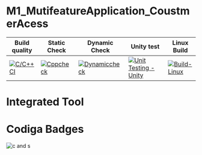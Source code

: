 # M1_MutifeatureApplication_CoustmerAcess


| Build quality | Static Check | Dynamic Check | Unity test | Linux Build |
| ------------- | ------------ | ------------- | ---------- | ----------- |
| [![C/C++ CI](https://github.com/Harshitha199928/M1_MutifeatureApplication_App/actions/workflows/c-cpp.yml/badge.svg)](https://github.com/Harshitha199928/M1_MutifeatureApplication_App/actions/workflows/c-cpp.yml) | [![Cppcheck](https://github.com/Harshitha199928/M1_MutifeatureApplication_App/actions/workflows/Static-check.yml/badge.svg)](https://github.com/Harshitha199928/M1_MutifeatureApplication_App/actions/workflows/Static-check.yml) | [![Dynamiccheck](https://github.com/Harshitha199928/M1_MutifeatureApplication_App/actions/workflows/Dynamic-check.yml/badge.svg)](https://github.com/Harshitha199928/M1_MutifeatureApplication_App/actions/workflows/Dynamic-check.yml) | [![Unit Testing - Unity](https://github.com/Harshitha199928/M1_MutifeatureApplication_App/actions/workflows/Unity.yml/badge.svg)](https://github.com/Harshitha199928/M1_MutifeatureApplication_App/actions/workflows/Unity.yml) | [![Build-Linux](https://github.com/Harshitha199928/M1_MutifeatureApplication_App/actions/workflows/Build-linux.yml/badge.svg)](https://github.com/Harshitha199928/M1_MutifeatureApplication_App/actions/workflows/Build-linux.yml) |

 # Integrated Tool
 
 # Codiga Badges
 
 ![c and s](https://user-images.githubusercontent.com/55775183/154628666-13e3df1f-d15d-44cd-9f22-6fcc21b0fae2.png)
